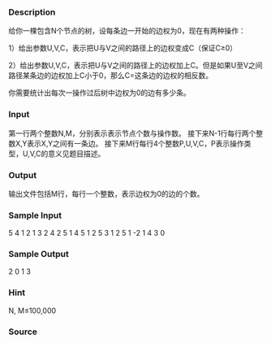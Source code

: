 
### Description
给你一棵包含N个节点的树，设每条边一开始的边权为0，现在有两种操作：

1）给出参数U,V,C，表示把U与V之间的路径上的边权变成C（保证C≥0）

2）给出参数U,V,C，表示把U与V之间的路径上的边权加上C。但是如果U至V之间路径某条边的边权加上C小于0，那么C=这条边的边权的相反数。

你需要统计出每次一操作过后树中边权为0的边有多少条。

### Input
第一行两个整数N,M，分别表示表示节点个数与操作数。
接下来N-1行每行两个整数X,Y表示X,Y之间有一条边。
接下来M行每行4个整数P,U,V,C，P表示操作类型，U,V,C的意义见题目描述。

### Output
输出文件包括M行，每行一个整数，表示边权为0的边的个数。

### Sample Input
5 4
1 2
1 3
2 4
2 5
1 4 5 1
2 5 3 1
2 5 1 -2
1 4 3 0
### Sample Output
2
0
1
3
### Hint
N, M≤100,000


### Source

